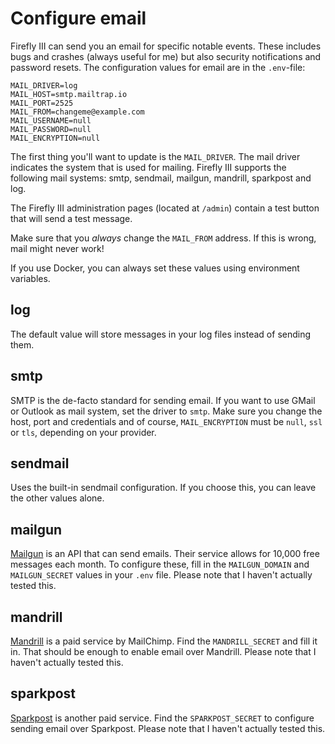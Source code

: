 # Configure email

Firefly III can send you an email for specific notable events. These includes bugs and crashes (always useful for me) but also security notifications and password resets. The configuration values for email are in the `.env`-file:

```text
MAIL_DRIVER=log
MAIL_HOST=smtp.mailtrap.io
MAIL_PORT=2525
MAIL_FROM=changeme@example.com
MAIL_USERNAME=null
MAIL_PASSWORD=null
MAIL_ENCRYPTION=null
```

The first thing you'll want to update is the `MAIL_DRIVER`. The mail driver indicates the system that is used for mailing. Firefly III supports the following mail systems: smtp, sendmail, mailgun, mandrill, sparkpost and log.

The Firefly III administration pages (located at `/admin`) contain a test button that will send a test message.

Make sure that you _always_ change the `MAIL_FROM` address. If this is wrong, mail might never work!

If you use Docker, you can always set these values using environment variables.

## log

The default value will store messages in your log files instead of sending them.

## smtp

SMTP is the de-facto standard for sending email. If you want to use GMail or Outlook as mail system, set the driver to `smtp`. Make sure you change the host, port and credentials and of course, `MAIL_ENCRYPTION` must be `null`, `ssl` or `tls`, depending on your provider.

## sendmail

Uses the built-in sendmail configuration. If you choose this, you can leave the other values alone.

## mailgun

[Mailgun](https://www.mailgun.com/) is an API that can send emails. Their service allows for 10,000 free messages each month. To configure these, fill in the `MAILGUN_DOMAIN` and `MAILGUN_SECRET` values in your `.env` file. Please note that I haven't actually tested this.

## mandrill

[Mandrill](https://www.mandrill.com/) is a paid service by MailChimp. Find the `MANDRILL_SECRET` and fill it in. That should be enough to enable email over Mandrill. Please note that I haven't actually tested this.

## sparkpost

[Sparkpost](https://www.sparkpost.com/) is another paid service. Find the `SPARKPOST_SECRET` to configure sending email over Sparkpost. Please note that I haven't actually tested this.

